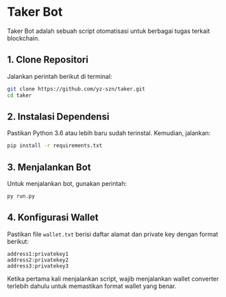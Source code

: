 # Taker Bot

Taker Bot adalah sebuah script otomatisasi untuk berbagai tugas terkait blockchain. 

## 1. Clone Repositori
Jalankan perintah berikut di terminal:

```sh
git clone https://github.com/yz-szn/taker.git
cd taker
```

## 2. Instalasi Dependensi
Pastikan Python 3.6 atau lebih baru sudah terinstal. Kemudian, jalankan:

```sh
pip install -r requirements.txt
```

## 3. Menjalankan Bot
Untuk menjalankan bot, gunakan perintah:

```sh
py run.py
```

## 4. Konfigurasi Wallet
Pastikan file `wallet.txt` berisi daftar alamat dan private key dengan format berikut:

```
address1:privatekey1
address2:privatekey2
address3:privatekey3
```
Ketika pertama kali menjalankan script, wajib menjalankan wallet converter terlebih dahulu untuk memastikan format wallet yang benar.
